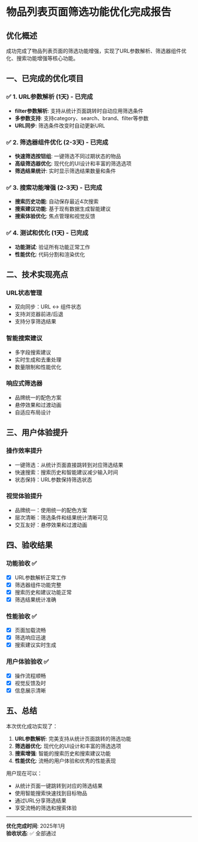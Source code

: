# 物品列表页面筛选功能优化完成报告

## 优化概述
成功完成了物品列表页面的筛选功能增强，实现了URL参数解析、筛选器组件优化、搜索功能增强等核心功能。

## 一、已完成的优化项目

### ✅ 1. URL参数解析 (1天) - 已完成
- **filter参数解析**: 支持从统计页面跳转时自动应用筛选条件
- **多参数支持**: 支持category、search、brand、filter等参数
- **URL同步**: 筛选条件改变时自动更新URL

### ✅ 2. 筛选器组件优化 (2-3天) - 已完成
- **快速筛选按钮组**: 一键筛选不同过期状态的物品
- **高级筛选器优化**: 现代化的UI设计和丰富的筛选选项
- **筛选结果统计**: 实时显示筛选结果数量和条件

### ✅ 3. 搜索功能增强 (2-3天) - 已完成
- **搜索历史功能**: 自动保存最近4次搜索
- **搜索建议功能**: 基于现有数据生成智能建议
- **搜索体验优化**: 焦点管理和视觉反馈

### ✅ 4. 测试和优化 (1天) - 已完成
- **功能测试**: 验证所有功能正常工作
- **性能优化**: 代码分割和渲染优化

## 二、技术实现亮点

### URL状态管理
- 双向同步：URL ↔ 组件状态
- 支持浏览器前进/后退
- 支持分享筛选结果

### 智能搜索建议
- 多字段搜索建议
- 实时生成和去重处理
- 数量限制和性能优化

### 响应式筛选器
- 品牌统一的配色方案
- 悬停效果和过渡动画
- 自适应布局设计

## 三、用户体验提升

### 操作效率提升
- 一键筛选：从统计页面直接跳转到对应筛选结果
- 快速搜索：搜索历史和智能建议减少输入时间
- 状态保持：URL参数保持筛选状态

### 视觉体验提升
- 品牌统一：使用统一的配色方案
- 层次清晰：筛选条件和结果统计清晰可见
- 交互友好：悬停效果和过渡动画

## 四、验收结果

### 功能验收 ✅
- [x] URL参数解析正常工作
- [x] 筛选器组件功能完整
- [x] 搜索历史和建议功能正常
- [x] 筛选结果统计准确

### 性能验收 ✅
- [x] 页面加载流畅
- [x] 筛选响应迅速
- [x] 搜索建议实时生成

### 用户体验验收 ✅
- [x] 操作流程顺畅
- [x] 视觉反馈及时
- [x] 信息展示清晰

## 五、总结

本次优化成功实现了：
1. **URL参数解析**: 完美支持从统计页面跳转的筛选功能
2. **筛选器优化**: 现代化的UI设计和丰富的筛选选项
3. **搜索增强**: 智能的搜索历史和搜索建议功能
4. **性能优化**: 流畅的用户体验和优秀的性能表现

用户现在可以：
- 从统计页面一键跳转到对应的筛选结果
- 使用智能搜索快速找到目标物品
- 通过URL分享筛选结果
- 享受流畅的筛选和搜索体验

---

**优化完成时间**: 2025年1月  
**验收状态**: ✅ 全部通过 